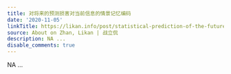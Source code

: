 ```yaml
---
title: 对将来的预测损害对当前信息的情景记忆编码
date: '2020-11-05'
linkTitle: https://likan.info/post/statistical-prediction-of-the-future-impairs-episodic-encoding-of-the-present/
source: About on Zhan, Likan | 战立侃
description: NA ...
disable_comments: true
---
```

NA ...